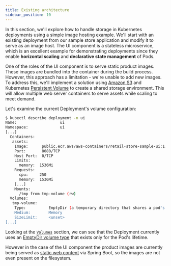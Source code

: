 ```yaml
---
title: Existing architecture
sidebar_position: 10
---
```


In this section, we'll explore how to handle storage in Kubernetes deployments using a simple image hosting example. We'll start with an existing deployment from our sample store application and modify it to serve as an image host. The UI component is a stateless microservice, which is an excellent example for demonstrating deployments since they enable **horizontal scaling** and **declarative state management** of Pods.

One of the roles of the UI component is to serve static product images. These images are bundled into the container during the build process. However, this approach has a limitation - we're unable to add new images. To address this, we'll implement a solution using [Amazon S3](https://docs.aws.amazon.com/AmazonS3/latest/userguide/Welcome.html) and Kubernetes [Persistent Volume](https://kubernetes.io/docs/concepts/storage/persistent-volumes/) to create a shared storage environment. This will allow multiple web server containers to serve assets while scaling to meet demand.

Let's examine the current Deployment's volume configuration:

```bash
$ kubectl describe deployment -n ui
Name:                   ui
Namespace:              ui
[...]
  Containers:
   assets:
    Image:      public.ecr.aws/aws-containers/retail-store-sample-ui:1.2.1
    Port:       8080/TCP
    Host Port:  0/TCP
    Limits:
      memory:  1536Mi
    Requests:
      cpu:     250
      memory:  1536Mi
    [...]
    Mounts:
      /tmp from tmp-volume (rw)
  Volumes:
   tmp-volume:
    Type:          EmptyDir (a temporary directory that shares a pod's lifetime)
    Medium:        Memory
    SizeLimit:     <unset>
[...]
```

Looking at the [`Volumes`](https://kubernetes.io/docs/concepts/storage/volumes/#emptydir-configuration-example) section, we can see that the Deployment currently uses an [EmptyDir volume type](https://kubernetes.io/docs/concepts/storage/volumes/#emptydir) that exists only for the Pod's lifetime.

However in the case of the UI component the product images are currently being served as [static web content](https://spring.io/blog/2013/12/19/serving-static-web-content-with-spring-boot) via Spring Boot, so the images are not even present on the filesystem.
